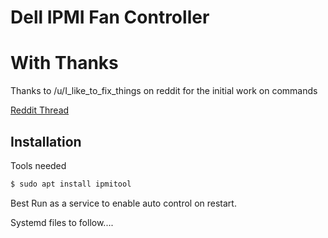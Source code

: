# Dell IPMI Fan Controller

# With Thanks
Thanks to /u/I_like_to_fix_things on reddit for the initial work on commands

[Reddit Thread](https://www.reddit.com/r/homelab/comments/b20p7o/super_easy_way_to_make_an_r710_really_quiet/)

## Installation

Tools needed
```sh
$ sudo apt install ipmitool
```
Best Run as a service to enable auto control on restart.

Systemd files to follow....

